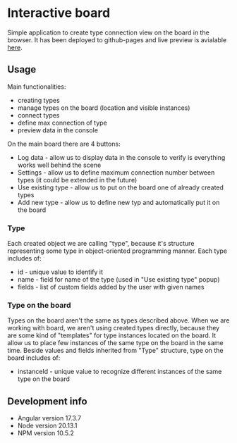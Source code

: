 # Interactive board

Simple application to create type connection view on the board in the browser.
It has been deployed to github-pages and live preview is avialable [here](https://ebi2626.github.io/myTimePlan/).

## Usage

Main functionalities:
- creating types
- manage types on the board (location and visible instances)
- connect types
- define max connection of type
- preview data in the console

On the main board there are 4 buttons:
- Log data - allow us to display data in the console to verify is everything works well behind the scene
- Settings - allow us to define maximum connection number between types (it could be extended in the future)
- Use existing type - allow us to put on the board one of already created types
- Add new type - allow us to define new typ and automatically put it on the board

### Type
Each created object we are calling "type", because it's structure representing some type in object-oriented programming manner.
Each type includes of:
- id - unique value to identify it
- name - field for name of the type (used in "Use existing type" popup)
- fields - list of custom fields added by the user with given names

### Type on the board
Types on the board aren't the same as types described above. When we are working with board, we aren't using created types directly,
because they are some kind of "templates" for type instances located on the board. It allow us to place few instances of the same type
on the board in the same time. Beside values and fields inherited from "Type" structure, type on the board includes of:
- instanceId - unique value to recognize different instances of the same type on the board

## Development info
- Angular version 17.3.7
- Node version 20.13.1
- NPM version 10.5.2
